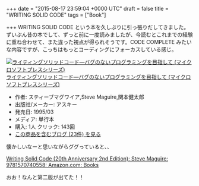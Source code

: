 
+++
date = "2015-08-17 23:59:04 +0000 UTC"
draft = false
title = "WRITING SOLID CODE"
tags = ["Book"]

+++
WRITING SOLID CODE という本を久しぶりに引っ張りだしてきました。ずいぶん昔の本でして、ずっと前に一度読みましたが、今読むとこれまでの経験に重ね合わせて、また違った視点が得られそうです。CODE COMPLETE みたいな内容ですが、こっちはもっとコーディングにフォーカスしている感じ。

<div class="hatena-asin-detail"><a href="http://www.amazon.co.jp/exec/obidos/ASIN/4756103642/hatena-blog-22/"><img src="https://images-na.ssl-images-amazon.com/images/I/51PYT2NEW0L._SL160_.jpg" class="hatena-asin-detail-image" alt="ライティングソリッドコード―バグのないプログラミングを目指して (マイクロソフトプレスシリーズ)" title="ライティングソリッドコード―バグのないプログラミングを目指して (マイクロソフトプレスシリーズ)"/></a><div class="hatena-asin-detail-info"><a href="http://www.amazon.co.jp/exec/obidos/ASIN/4756103642/hatena-blog-22/">ライティングソリッドコード―バグのないプログラミングを目指して (マイクロソフトプレスシリーズ)</a><ul><li><span class="hatena-asin-detail-label">作者:</span> スティーブマグワイア,Steve Maguire,関本健太郎</li><li><span class="hatena-asin-detail-label">出版社/メーカー:</span> アスキー</li><li><span class="hatena-asin-detail-label">発売日:</span> 1995/03</li><li><span class="hatena-asin-detail-label">メディア:</span> 単行本</li><li><span class="hatena-asin-detail-label">購入</span>: 1人 <span class="hatena-asin-detail-label">クリック</span>: 143回</li><li><a href="http://d.hatena.ne.jp/asin/4756103642/hatena-blog-22" target="_blank">この商品を含むブログ (23件) を見る</a></li></ul></div><div class="hatena-asin-detail-foot"></div></div>

懐かしいなーと思いながらググっていると、、

[Writing Solid Code (20th Anniversary 2nd Edition): Steve Maguire: 9781570740558: Amazon.com: Books](http://www.amazon.com/Writing-Solid-Code-20th-Anniversary/dp/1570740550/ref=sr_1_1?s=books&ie=UTF8&qid=1439823224&sr=1-1&keywords=writing+solid+code)

おお！なんと第二版が出てた！！


